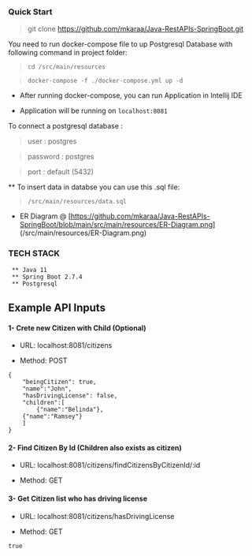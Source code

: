 ### Quick Start
> git clone https://github.com/mkaraa/Java-RestAPIs-SpringBoot.git

  You need to run docker-compose file to up Postgresql Database with following command in project folder:

>     cd /src/main/resources

>     docker-compose -f ./docker-compose.yml up -d


- After running docker-compose, you can run Application in Intellij IDE


- Application will be running on  ``localhost:8081``
		
		
To connect a postgresql database : 

> user : postgres
	
> password : postgres
	
> port : default (5432)
					
					
** To insert data in databse you can use this .sql file:
>     /src/main/resources/data.sql    

* ER Diagram @ [https://github.com/mkaraa/Java-RestAPIs-SpringBoot/blob/main/src/main/resources/ER-Diagram.png]
(/src/main/resources/ER-Diagram.png)

 ### TECH STACK
     ** Java 11 
     ** Spring Boot 2.7.4
     ** Postgresql


## Example API Inputs
#### 1- Crete new Citizen with Child (Optional)

- URL: localhost:8081/citizens

- Method: POST

```
{
    "beingCitizen": true,
    "name":"John",
    "hasDrivingLicense": false,
    "children":[ 
        {"name":"Belinda"},
	{"name":"Ramsey"}
    ]
}
```

#### 2- Find Citizen By Id (Children also exists as citizen)

- URL: localhost:8081/citizens/findCitizensByCitizenId/:id

- Method: GET


#### 3- Get Citizen list who has driving license

- URL: localhost:8081/citizens/hasDrivingLicense

- Method: GET

```
true
```
